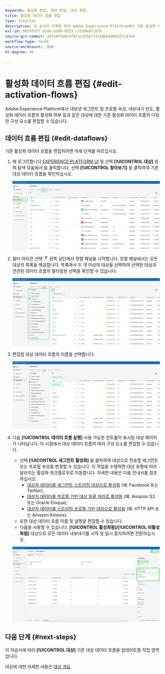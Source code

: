 ```yaml
---
keywords: 활성화 편집, 대상 편집, 대상 편집
title: 활성화 데이터 흐름 편집
type: Tutorial
description: 이 문서의 단계에 따라 Adobe Experience Platform에서 기존 활성화 데이터 흐름을 편집합니다.
exl-id: 0d79fbff-bfde-4109-8353-c7530e9719fb
source-git-commit: a6fe0f5a0c4f87ac265bf13cb8bba98252f147e0
workflow-type: tm+mt
source-wordcount: '328'
ht-degree: 0%

---
```


# 활성화 데이터 흐름 편집 {#edit-activation-flows}

Adobe Experience Platform에서 내보낸 세그먼트 및 프로필 속성, 내보내기 빈도, 활성화 데이터 흐름의 활성화 여부 등과 같은 대상에 대한 기존 활성화 데이터 흐름의 다양한 구성 요소를 편집할 수 있습니다.

## 데이터 흐름 편집 {#edit-dataflows}

기존 활성화 데이터 흐름을 편집하려면 아래 단계를 따르십시오.

1. 에 로그인합니다 [EXPERIENCE PLATFORM UI](https://platform.adobe.com/) 및 선택 **[!UICONTROL 대상]** 왼쪽 탐색 모음에서 을 클릭합니다. 선택 **[!UICONTROL 찾아보기]** 을 클릭하여 기존 대상 데이터 흐름을 확인하십시오.

   ![대상 찾아보기](../assets/ui/edit-activation/browse-destinations.png)

2. 필터 아이콘 선택 ![필터 아이콘](../assets/ui/edit-activation/filter.png) 왼쪽 상단에서 정렬 패널을 시작합니다. 정렬 패널에서는 모든 대상의 목록을 제공합니다. 목록에서 두 개 이상의 대상을 선택하여 선택한 대상과 연관된 데이터 흐름의 필터링된 선택을 확인할 수 있습니다.

   ![필터 대상](../assets/ui/edit-activation/filter-destinations.png)

3. 편집할 대상 데이터 흐름의 이름을 선택합니다.

   ![대상 선택](../assets/ui/edit-activation/destination-select.png)

4. 다음 **[!UICONTROL 데이터 흐름 실행]** 사용 가능한 컨트롤이 표시된 대상 페이지가 나타납니다. 이 시점에서 대상 데이터 흐름의 여러 구성 요소를 편집할 수 있습니다.

   * 선택 **[!UICONTROL 세그먼트 활성화]** 을 클릭하여 대상으로 전송할 세그먼트 또는 프로필 속성을 변경할 수 있습니다. 이 작업을 수행하면 대상 유형에 따라 달라지는 활성화 워크플로우로 이동합니다. 자세한 내용은 다음 안내서를 참조하십시오.
      * [대상자 데이터를 세그먼트 스트리밍 대상으로 활성화](./activate-segment-streaming-destinations.md) (예: Facebook 또는 Twitter);
      * [대상자 데이터를 프로필 기반 대상 일괄 처리로 활성화](./activate-batch-profile-destinations.md) (예: Amazon S3 또는 Oracle Eloqua);
      * [대상자 데이터를 스트리밍 프로필 기반 대상으로 활성화](./activate-streaming-profile-destinations.md) (예: HTTP API 또는 Amazon Kinesis).
   * 또한 대상 데이터 흐름 이름 및 설명을 편집할 수 있습니다.
   * 다음을 사용할 수 있습니다. **[!UICONTROL 활성화됨]/[!UICONTROL 비활성화됨]** 대상으로 모든 데이터 내보내기를 시작 및 일시 중지하려면 전환하십시오.

   ![대상 세부 사항](../assets/ui/edit-activation/destination-details.png)

## 다음 단계 {#next-steps}

이 자습서에 따라 **[!UICONTROL 대상]** 기존 대상 데이터 흐름을 업데이트할 작업 영역입니다.

대상에 대한 자세한 내용은 [대상 개요](../catalog/overview.md).
